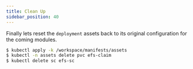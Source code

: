 ```yaml
---
title: Clean Up
sidebar_position: 40
---
```


Finally lets reset the `deployment` assets back to its original configuration for the coming modules.

```bash
$ kubectl apply -k /workspace/manifests/assets
$ kubectl -n assets delete pvc efs-claim
$ kubectl delete sc efs-sc
```